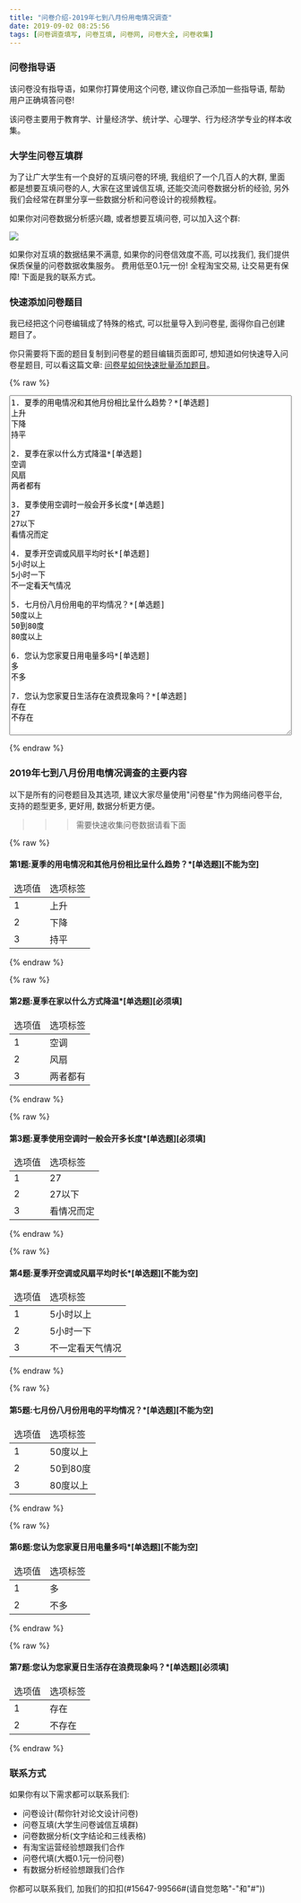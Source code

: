 ```yaml
---
title: "问卷介绍-2019年七到八月份用电情况调查"
date: 2019-09-02 08:25:56
tags: [问卷调查填写, 问卷互填, 问卷网, 问卷大全, 问卷收集]
---
```


### 问卷指导语

该问卷没有指导语，如果你打算使用这个问卷, 建议你自己添加一些指导语, 帮助用户正确填答问卷!

该问卷主要用于教育学、计量经济学、统计学、心理学、行为经济学专业的样本收集。

<!-- more -->


### 大学生问卷互填群

为了让广大学生有一个良好的互填问卷的环境, 我组织了一个几百人的大群, 里面都是想要互填问卷的人, 大家在这里诚信互填, 
还能交流问卷数据分析的经验, 另外我们会经常在群里分享一些数据分析和问卷设计的视频教程。

如果你对问卷数据分析感兴趣, 或者想要互填问卷, 可以加入这个群:

<img src="/images/问卷互填群二维码.png">

如果你对互填的数据结果不满意, 如果你的问卷信效度不高, 可以找我们, 我们提供保质保量的问卷数据收集服务。 
费用低至0.1元一份! 全程淘宝交易, 让交易更有保障! 下面是我的联系方式。



### 快速添加问卷题目

我已经把这个问卷编辑成了特殊的格式, 可以批量导入到问卷星, 面得你自己创建题目了。

你只需要将下面的题目复制到问卷星的题目编辑页面即可, 想知道如何快速导入问卷星题目, 可以看这篇文章: [问卷星如何快速批量添加题目](https://mlln.cn/2019/06/01/%E9%97%AE%E5%8D%B7%E6%98%9F%E5%A6%82%E4%BD%95%E5%BF%AB%E9%80%9F%E6%B7%BB%E5%8A%A0%E6%89%B9%E9%87%8F%E9%A2%98%E7%9B%AE/index.html)。

{% raw %}
<textarea rows="40" style="width: 100%;">1. 夏季的用电情况和其他月份相比呈什么趋势？*[单选题]
上升
下降
持平

2. 夏季在家以什么方式降温*[单选题]
空调
风扇
两者都有

3. 夏季使用空调时一般会开多长度*[单选题]
27
27以下
看情况而定

4. 夏季开空调或风扇平均时长*[单选题]
5小时以上
5小时一下
不一定看天气情况

5. 七月份八月份用电的平均情况？*[单选题]
50度以上
50到80度
80度以上

6. 您认为您家夏日用电量多吗*[单选题]
多
不多

7. 您认为您家夏日生活存在浪费现象吗？*[单选题]
存在
不存在</textarea>
{% endraw %}

### 2019年七到八月份用电情况调查的主要内容

以下是所有的问卷题目及其选项, 建议大家尽量使用"问卷星"作为网络问卷平台, 支持的题型更多, 更好用, 数据分析更方便。

>>> 需要快速收集问卷数据请看下面


{% raw %}
<div class="qitem">
<h4>第1题:夏季的用电情况和其他月份相比呈什么趋势？*[单选题][不能为空]</h4>

<table class="table">
<thead>
<tr><td>选项值</td><td>选项标签</td></tr>
</thead>
<tbody>
<tr><td>1</td><td>上升</td></tr>
<tr><td>2</td><td>下降</td></tr>
<tr><td>3</td><td>持平</td></tr>
</tbody>
</table>

</div>
{% endraw %}


{% raw %}
<div class="qitem">
<h4>第2题:夏季在家以什么方式降温*[单选题][必须填]</h4>

<table class="table">
<thead>
<tr><td>选项值</td><td>选项标签</td></tr>
</thead>
<tbody>
<tr><td>1</td><td>空调</td></tr>
<tr><td>2</td><td>风扇</td></tr>
<tr><td>3</td><td>两者都有</td></tr>
</tbody>
</table>

</div>
{% endraw %}


{% raw %}
<div class="qitem">
<h4>第3题:夏季使用空调时一般会开多长度*[单选题][必须填]</h4>

<table class="table">
<thead>
<tr><td>选项值</td><td>选项标签</td></tr>
</thead>
<tbody>
<tr><td>1</td><td>27</td></tr>
<tr><td>2</td><td>27以下</td></tr>
<tr><td>3</td><td>看情况而定</td></tr>
</tbody>
</table>

</div>
{% endraw %}


{% raw %}
<div class="qitem">
<h4>第4题:夏季开空调或风扇平均时长*[单选题][不能为空]</h4>

<table class="table">
<thead>
<tr><td>选项值</td><td>选项标签</td></tr>
</thead>
<tbody>
<tr><td>1</td><td>5小时以上</td></tr>
<tr><td>2</td><td>5小时一下</td></tr>
<tr><td>3</td><td>不一定看天气情况</td></tr>
</tbody>
</table>

</div>
{% endraw %}


{% raw %}
<div class="qitem">
<h4>第5题:七月份八月份用电的平均情况？*[单选题][不能为空]</h4>

<table class="table">
<thead>
<tr><td>选项值</td><td>选项标签</td></tr>
</thead>
<tbody>
<tr><td>1</td><td>50度以上</td></tr>
<tr><td>2</td><td>50到80度</td></tr>
<tr><td>3</td><td>80度以上</td></tr>
</tbody>
</table>

</div>
{% endraw %}


{% raw %}
<div class="qitem">
<h4>第6题:您认为您家夏日用电量多吗*[单选题][不能为空]</h4>

<table class="table">
<thead>
<tr><td>选项值</td><td>选项标签</td></tr>
</thead>
<tbody>
<tr><td>1</td><td>多</td></tr>
<tr><td>2</td><td>不多</td></tr>
</tbody>
</table>

</div>
{% endraw %}


{% raw %}
<div class="qitem">
<h4>第7题:您认为您家夏日生活存在浪费现象吗？*[单选题][必须填]</h4>

<table class="table">
<thead>
<tr><td>选项值</td><td>选项标签</td></tr>
</thead>
<tbody>
<tr><td>1</td><td>存在</td></tr>
<tr><td>2</td><td>不存在</td></tr>
</tbody>
</table>

</div>
{% endraw %}



<!-- ---
title: 心理教育医学的问卷免费下载
date: 2019-05-23 08:59:15
tags: [问卷星, 问卷网, 问卷下载, 问卷互填, 问卷设计, 问卷模板, 毕业问卷, 问卷数据分析, 问卷代填, ]
--- -->

### 联系方式
 
如果你有以下需求都可以联系我们:

- 问卷设计(帮你针对论文设计问卷)
- 问卷互填(大学生问卷诚信互填群)
- 问卷数据分析(文字结论和三线表格)
- 有淘宝运营经验想跟我们合作
- 问卷代填(大概0.1元一份问卷)
- 有数据分析经验想跟我们合作

你都可以联系我们, 加我们的扣扣(#15647-99566#(请自觉忽略"-"和"#"))
